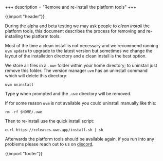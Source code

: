 +++
description = "Remove and re-install the platform tools"
+++

{{import "header"}}

During the alpha and beta testing we may ask people to *clean install* the platform tools, this document describes the process for removing and re-installing the platform tools.

Most of the time a clean install is not necessary and we recommend running `uvm update` to upgrade to the latest version but sometimes we change the layout of the installation directory and a clean install is the best option.

We store all files in a `.uwe` folder within your home directory; to uninstall just remove this folder. The version manager `uvm` has an uninstall command which will delete this directory:

```
uvm uninstall
``` 

Type **y** when prompted and the `.uwe` directory will be removed.

If for some reason `uvm` is not available you could uninstall manually like this:

```
rm -rf $HOME/.uwe
```

Then to re-install use the quick install script:

```
curl https://releases.uwe.app/install.sh | sh
```

Afterwards the platform tools should be available again, if you run into any problems please reach out to us on [discord][].

{{import "footer"}}

[discord]: https://discord.gg/gmhWetv2fE "Discord Chat"
